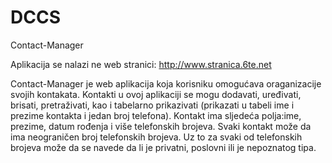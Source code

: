DCCS
====

Contact-Manager

  Aplikacija se nalazi ne web stranici:
  http://www.stranica.6te.net


Contact-Manager je web aplikacija koja korisniku omogućava oraganizacije svojih kontakata. 
Kontakti u ovoj aplikaciji se mogu dodavati, uređivati, brisati, pretraživati,  kao i tabelarno prikazivati (prikazati u tabeli ime i prezime kontakta i jedan broj telefona). 
Kontakt ima sljedeća polja:ime, prezime, datum rođenja i više telefonskih brojeva.
Svaki kontakt može da ima neograničen broj telefonskih brojeva. 
Uz to za svaki od telefonskih brojeva može da se navede da li je privatni, poslovni ili je nepoznatog tipa.
